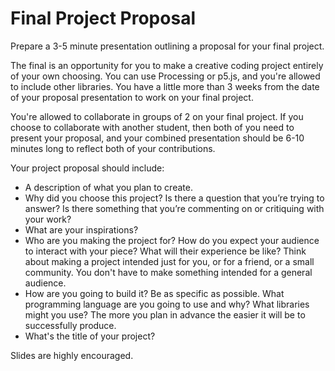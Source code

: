 # Final Project Proposal

Prepare a 3-5 minute presentation outlining a proposal for your final project.

The final is an opportunity for you to make a creative coding project entirely of your own choosing. You can use Processing or p5.js, and you're allowed to include other libraries. You have a little more than 3 weeks from the date of your proposal presentation to work on your final project.

You're allowed to collaborate in groups of 2 on your final project. If you choose to collaborate with another student, then both of you need to present your proposal, and your combined presentation should be 6-10 minutes long to reflect both of your contributions.

Your project proposal should include:

- A description of what you plan to create.
- Why did you choose this project? Is there a question that you’re trying to answer? Is there something that you’re commenting on or critiquing with your work?
- What are your inspirations?
- Who are you making the project for? How do you expect your audience to interact with your piece? What will their experience be like? Think about making a project intended just for you, or for a friend, or a small community. You don't have to make something intended for a general audience.
- How are you going to build it?  Be as specific as possible. What programming language are you going to use and why? What libraries might you use? The more you plan in advance the easier it will be to successfully produce.
- What's the title of your project?

 Slides are highly encouraged.

